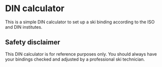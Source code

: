 # DIN calculator

This is a simple DIN calculator to set up a ski binding according to the ISO and DIN institutes.


## Safety disclaimer

This DIN calculator is for reference purposes only. You should always have your bindings checked and adjusted by a professional ski technician.
